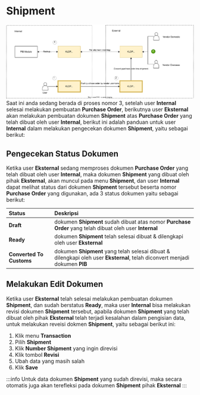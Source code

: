 # Shipment
![](3.svg)
Saat ini anda sedang berada di proses nomor 3, setelah user **Internal** selesai melakukan pembuatan **Purchase Order**, berikutnya user **Eksternal** akan melakukan pembuatan dokumen **Shipment** atas **Purchase Order** yang telah dibuat oleh user **Internal**, berikut ini adalah panduan untuk user **Internal** dalam melakukan pengecekan dokumen **Shipment**, yaitu sebagai berikut:

## Pengecekan Status Dokumen
Ketika user **Eksternal** sedang memproses dokumen **Purchase Order** yang telah dibuat oleh user **Internal**, maka dokumen **Shipment** yang dibuat oleh pihak **Eksternal**, akan muncul pada menu **Shipment**, dan user **Internal** dapat melihat status dari dokumen **Shipment** tersebut beserta nomor **Purchase Order** yang digunakan, ada 3 status dokumen yaitu sebagai berikut:

|Status	|Deskripsi|
|:---------|:-----------|
| **Draft** | dokumen **Shipment** sudah dibuat atas nomor **Purchase Order** yang telah dibuat oleh user **Internal** |
| **Ready** | dokumen **Shipment** telah selesai dibuat & dilengkapi oleh user **Eksternal** |
| **Converted To Customs**| dokumen **Shipment** yang telah selesai dibuat & dilengkapi oleh user **Eksternal**, telah diconvert menjadi dokumen **PIB** |

## Melakukan Edit Dokumen
Ketika user **Eksternal** telah selesai melakukan pembuatan dokumen **Shipment**, dan sudah berstatus **Ready**, maka user **Internal** bisa melakukan revisi dokumen **Shipment** tersebut, apabila dokumen **Shipment** yang telah dibuat oleh pihak **Eksternal** telah terjadi kesalahan dalam pengisian data, untuk melakukan reveisi dokmen **Shipment**, yaitu sebagai berikut ini:

1. Klik menu **Transaction**
2. Pilih **Shipment**
3. Klik **Number Shipment** yang ingin direvisi
4. Klik tombol **Revisi**
5. Ubah data yang masih salah
6. Klik **Save**

:::info
Untuk data dokumen **Shipment** yang sudah direvisi, maka secara otomatis juga akan terefleksi pada dokumen **Shipment** pihak **Eksternal**
:::